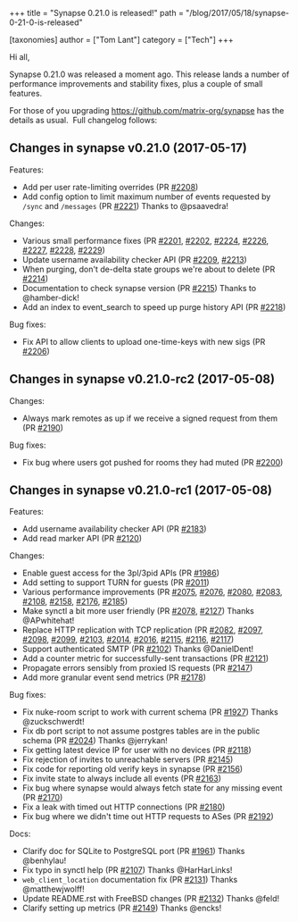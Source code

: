 +++
title = "Synapse 0.21.0 is released!"
path = "/blog/2017/05/18/synapse-0-21-0-is-released"

[taxonomies]
author = ["Tom Lant"]
category = ["Tech"]
+++

Hi all,

Synapse 0.21.0 was released a moment ago. This release lands a number of performance improvements and stability fixes, plus a couple of small features.

For those of you upgrading <a href="https://github.com/matrix-org/synapse">https://github.com/matrix-org/synapse</a> has the details as usual.  Full changelog follows:
<h2>Changes in synapse v0.21.0 (2017-05-17)</h2>
Features:
<ul>
 	<li>Add per user rate-limiting overrides (PR <a href="https://github.com/matrix-org/synapse/pull/2208">#2208</a>)</li>
 	<li>Add config option to limit maximum number of events requested by <code>/sync</code> and <code>/messages</code> (PR <a href="https://github.com/matrix-org/synapse/pull/2221">#2221</a>) Thanks to @psaavedra!</li>
</ul>
Changes:
<ul>
 	<li>Various small performance fixes (PR <a href="https://github.com/matrix-org/synapse/pull/2201">#2201</a>, <a href="https://github.com/matrix-org/synapse/pull/2202">#2202</a>, <a href="https://github.com/matrix-org/synapse/pull/2224">#2224</a>, <a href="https://github.com/matrix-org/synapse/pull/2226">#2226</a>, <a href="https://github.com/matrix-org/synapse/pull/2227">#2227</a>, <a href="https://github.com/matrix-org/synapse/pull/2228">#2228</a>, <a href="https://github.com/matrix-org/synapse/pull/2229">#2229</a>)</li>
 	<li>Update username availability checker API (PR <a href="https://github.com/matrix-org/synapse/pull/2209">#2209</a>, <a href="https://github.com/matrix-org/synapse/pull/2213">#2213</a>)</li>
 	<li>When purging, don't de-delta state groups we're about to delete (PR <a href="https://github.com/matrix-org/synapse/pull/2214">#2214</a>)</li>
 	<li>Documentation to check synapse version (PR <a href="https://github.com/matrix-org/synapse/pull/2215">#2215</a>) Thanks to @hamber-dick!</li>
 	<li>Add an index to event_search to speed up purge history API (PR <a href="https://github.com/matrix-org/synapse/pull/2218">#2218</a>)</li>
</ul>
Bug fixes:
<ul>
 	<li>Fix API to allow clients to upload one-time-keys with new sigs (PR <a href="https://github.com/matrix-org/synapse/pull/2206">#2206</a>)</li>
</ul>
<a name="user-content-changes-in-synapse-v0-21-0-rc2-2017-05-08"></a>
<h2><a id="user-content-changes-in-synapse-v0210-rc2-2017-05-08" class="anchor" href="https://github.com/matrix-org/synapse/blob/master/CHANGES.rst#changes-in-synapse-v0210-rc2-2017-05-08"></a>Changes in synapse v0.21.0-rc2 (2017-05-08)</h2>
Changes:
<ul>
 	<li>Always mark remotes as up if we receive a signed request from them (PR <a href="https://github.com/matrix-org/synapse/pull/2190">#2190</a>)</li>
</ul>
Bug fixes:
<ul>
 	<li>Fix bug where users got pushed for rooms they had muted (PR <a href="https://github.com/matrix-org/synapse/pull/2200">#2200</a>)</li>
</ul>
<a name="user-content-changes-in-synapse-v0-21-0-rc1-2017-05-08"></a>
<h2><a id="user-content-changes-in-synapse-v0210-rc1-2017-05-08" class="anchor" href="https://github.com/matrix-org/synapse/blob/master/CHANGES.rst#changes-in-synapse-v0210-rc1-2017-05-08"></a>Changes in synapse v0.21.0-rc1 (2017-05-08)</h2>
Features:
<ul>
 	<li>Add username availability checker API (PR <a href="https://github.com/matrix-org/synapse/pull/2183">#2183</a>)</li>
 	<li>Add read marker API (PR <a href="https://github.com/matrix-org/synapse/pull/2120">#2120</a>)</li>
</ul>
Changes:
<ul>
 	<li>Enable guest access for the 3pl/3pid APIs (PR <a href="https://github.com/matrix-org/synapse/pull/1983">#1986</a>)</li>
 	<li>Add setting to support TURN for guests (PR <a href="https://github.com/matrix-org/synapse/pull/2011">#2011</a>)</li>
 	<li>Various performance improvements (PR <a href="https://github.com/matrix-org/synapse/pull/2075">#2075</a>, <a href="https://github.com/matrix-org/synapse/pull/2076">#2076</a>, <a href="https://github.com/matrix-org/synapse/pull/2080">#2080</a>, <a href="https://github.com/matrix-org/synapse/pull/2083">#2083</a>, <a href="https://github.com/matrix-org/synapse/pull/2108">#2108</a>, <a href="https://github.com/matrix-org/synapse/pull/2158">#2158</a>, <a href="https://github.com/matrix-org/synapse/pull/2176">#2176</a>, <a href="https://github.com/matrix-org/synapse/pull/2185">#2185</a>)</li>
 	<li>Make synctl a bit more user friendly (PR <a href="https://github.com/matrix-org/synapse/pull/2078">#2078</a>, <a href="https://github.com/matrix-org/synapse/pull/2127">#2127</a>) Thanks @APwhitehat!</li>
 	<li>Replace HTTP replication with TCP replication (PR <a href="https://github.com/matrix-org/synapse/pull/2082">#2082</a>, <a href="https://github.com/matrix-org/synapse/pull/2097">#2097</a>, <a href="https://github.com/matrix-org/synapse/pull/2098">#2098</a>, <a href="https://github.com/matrix-org/synapse/pull/2099">#2099</a>, <a href="https://github.com/matrix-org/synapse/pull/2103">#2103</a>, <a href="https://github.com/matrix-org/synapse/pull/2014">#2014</a>, <a href="https://github.com/matrix-org/synapse/pull/2016">#2016</a>, <a href="https://github.com/matrix-org/synapse/pull/2115">#2115</a>, <a href="https://github.com/matrix-org/synapse/pull/2116">#2116</a>, <a href="https://github.com/matrix-org/synapse/pull/2117">#2117</a>)</li>
 	<li>Support authenticated SMTP (PR <a href="https://github.com/matrix-org/synapse/pull/2102">#2102</a>) Thanks @DanielDent!</li>
 	<li>Add a counter metric for successfully-sent transactions (PR <a href="https://github.com/matrix-org/synapse/pull/2121">#2121</a>)</li>
 	<li>Propagate errors sensibly from proxied IS requests (PR <a href="https://github.com/matrix-org/synapse/pull/2147">#2147</a>)</li>
 	<li>Add more granular event send metrics (PR <a href="https://github.com/matrix-org/synapse/pull/2178">#2178</a>)</li>
</ul>
Bug fixes:
<ul>
 	<li>Fix nuke-room script to work with current schema (PR <a href="https://github.com/matrix-org/synapse/pull/1927">#1927</a>) Thanks @zuckschwerdt!</li>
 	<li>Fix db port script to not assume postgres tables are in the public schema (PR <a href="https://github.com/matrix-org/synapse/pull/2024">#2024</a>) Thanks @jerrykan!</li>
 	<li>Fix getting latest device IP for user with no devices (PR <a href="https://github.com/matrix-org/synapse/pull/2118">#2118</a>)</li>
 	<li>Fix rejection of invites to unreachable servers (PR <a href="https://github.com/matrix-org/synapse/pull/2145">#2145</a>)</li>
 	<li>Fix code for reporting old verify keys in synapse (PR <a href="https://github.com/matrix-org/synapse/pull/2156">#2156</a>)</li>
 	<li>Fix invite state to always include all events (PR <a href="https://github.com/matrix-org/synapse/pull/2163">#2163</a>)</li>
 	<li>Fix bug where synapse would always fetch state for any missing event (PR <a href="https://github.com/matrix-org/synapse/pull/2170">#2170</a>)</li>
 	<li>Fix a leak with timed out HTTP connections (PR <a href="https://github.com/matrix-org/synapse/pull/2180">#2180</a>)</li>
 	<li>Fix bug where we didn't time out HTTP requests to ASes (PR <a href="https://github.com/matrix-org/synapse/pull/2192">#2192</a>)</li>
</ul>
Docs:
<ul>
 	<li>Clarify doc for SQLite to PostgreSQL port (PR <a href="https://github.com/matrix-org/synapse/pull/1961">#1961</a>) Thanks @benhylau!</li>
 	<li>Fix typo in synctl help (PR <a href="https://github.com/matrix-org/synapse/pull/2107">#2107</a>) Thanks @HarHarLinks!</li>
 	<li><code>web_client_location</code> documentation fix (PR <a href="https://github.com/matrix-org/synapse/pull/2131">#2131</a>) Thanks @matthewjwolff!</li>
 	<li>Update README.rst with FreeBSD changes (PR <a href="https://github.com/matrix-org/synapse/pull/2132">#2132</a>) Thanks @feld!</li>
 	<li>Clarify setting up metrics (PR <a href="https://github.com/matrix-org/synapse/pull/2149">#2149</a>) Thanks @encks!</li>
</ul>
